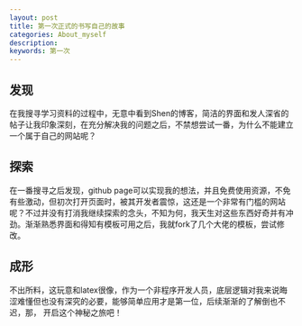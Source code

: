 ```yaml
---
layout: post
title: 第一次正式的书写自己的故事
categories: About_myself
description: 
keywords: 第一次
---
```


## 发现
  在我搜寻学习资料的过程中，无意中看到Shen的博客，简洁的界面和发人深省的帖子让我印象深刻，在充分解决我的问题之后，不禁想尝试一番，为什么不能建立一个属于自己的网站呢？
  
  
## 探索
  在一番搜寻之后发现，github page可以实现我的想法，并且免费使用资源，不免有些激动，但初次打开页面时，被其开发者震惊，这还是一个非常有门槛的网站呢？不过并没有打消我继续探索的念头，不知为何，我天生对这些东西好奇并有冲劲。渐渐熟悉界面和得知有模板可用之后，我就fork了几个大佬的模板，尝试修改。
  
## 成形
  不出所料，这玩意和latex很像，作为一个非程序开发人员，底层逻辑对我来说晦涩难懂但也没有深究的必要，能够简单应用才是第一位，后续渐渐的了解倒也不迟，那， 开启这个神秘之旅吧！
